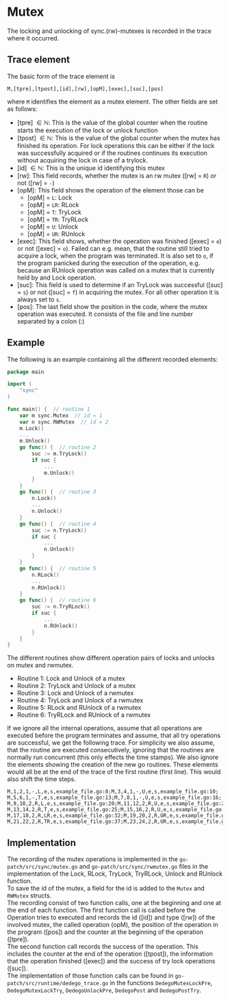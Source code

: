 # Mutex
The locking and unlocking of sync.(rw)-mutexes is recorded in the trace where it occurred.

## Trace element
The basic form of the trace element is 
```
M,[tpre],[tpost],[id],[rw],[opM],[exec],[suc],[pos]
```
where `M` identifies the element as a mutex element.
The other fields are set as follows:
- [tpre] $\in \mathbb N$: This is the value of the global counter when the routine starts 
the execution of the lock or unlock function
- [tpost] $\in \mathbb N$: This is the value of the global counter when the mutex has finished its operation. For lock operations this can be either if the lock was successfully acquired or if the routines continues its execution without 
acquiring the lock in case of a trylock. 
- [id] $\in \mathbb N$: This is the unique id identifying this mutex
- [rw]: This field records, whether the mutex is an rw mutex ([rw] = `R`) or not
([rw] = `-`)
- [opM]: This field shows the operation of the element those can be
  - [opM] = `L`: Lock
  - [opM] = `LR`: RLock
  - [opM] = `T`: TryLock
  - [opM] = `TR`: TryRLock
  - [opM] = `U`: Unlock
  - [opM] = `UR`: RUnlock
- [exec]: This field shows, whether the operation was finished ([exec] = `e`) or
not ([exec] = `o`). Failed can e.g. mean, that the routine still tried to
acquire a lock, when the program was terminated. It is also set to `o`, if the 
program panicked during the execution of the operation, e.g. because an 
RUnlock operation was called on a mutex that is currently held by and Lock 
operation.
- [suc]: This field is used to determine if an TryLock was successful ([suc] = `s`)
or not ([suc] = `f`) in acquiring the mutex. For all other operation it is always
set to `s`.
- [pos]: The last field show the position in the code, where the mutex operation 
was executed. It consists of the file and line number separated by a colon (:)

## Example
 The following is an  example containing all the different recorded 
elements:
```go
package main

import (
    "sync"
)

func main() {  // routine 1
    var m sync.Mutex  // id = 1
    var n sync.RWMutex  // id = 2
    m.Lock()
    ...
    m.Unlock()
    go func() {  // routine 2
        suc := m.TryLock()
        if suc {
            ...
            m.Unlock()
        }
    }
    go func() {  // routine 3
        n.Lock()
        ...
        n.Unlock()
    }
    go func() {  // routine 4
        suc := n.TryLock()
        if suc {
            ...
            n.Unlock()
        }
    }
    go func() {  // routine 5
        n.RLock()
        ...
        n.RUnlock()
    }
    go func() {  // routine 6
        suc := n.TryRLock()
        if suc {
            ...
            n.RUnlock()
        }
    }
}
```
The different routines show different operation pairs of locks and unlocks on mutex and rwmutex.
- Routine 1: Lock and Unlock of a mutex
- Routine 2: TryLock and Unlock of a mutex
- Routine 3: Lock and Unlock of a rwmutex
- Routine 4: TryLock and Unlock of a rwmutex
- Routine 5: RLock and RUnlock of a rwmutex
- Routine 6: TryRLock and RUnlock of a rwmutex

If we ignore all the internal operations, assume that all operations are executed
before the program terminates and assume, that all try operations are successful, 
we get the following trace. For simplicity we also assume, that the routine 
are executed consecutively, ignoring that the routines are normally
run concurrent (this only effects the time stamps). We also ignore the elements showing the creation of the new go routines. These elements would all be at the end of the trace of the first routine (first line). This would also 
shift the time steps.
```
M,1,2,1,-,L,e,s,example_file.go:8;M,3,4,1,-,U,e,s,example_file.go:10;
M,5,6,1,-,T,e,s,example_file.go:13;M,7,8,1,-,U,e,s,example_file.go:16;
M,9,10,2,R,L,e,s,example_file.go:20;M,11,12,2,R,U,e,s,example_file.go:22;
M,13,14,2,R,T,e,s,example_file.go:25;M,15,16,2,R,U,e,s,example_file.go:28;
M,17,18,2,R,LR,e,s,example_file.go:32;M,19,20,2,R,UR,e,s,example_file.go:34;
M,21,22,2,R,TR,e,s,example_file.go:37;M,23,24,2,R,UR,e,s,example_file.go:40;
```

## Implementation
The recording of the mutex operations is implemented in the `go-patch/src/sync/mutex.go` and `go-patch/src/sync/rwmutex.go` files in the implementation of the 
Lock, RLock, TryLock, TryRLock, Unlock and RUnlock function.\
To save the id of the mutex, a field for the id is added to the `Mutex` and 
`RWMutex` structs.\
The recording consist of 
two function calls, one at the beginning and one at the end of each function.
The first function call is called before the Operation tries to executed 
and records the id ([id]) and type ([rw]) of the involved mutex, the called operation (opM), the position of the operation in the program ([pos]) and the counter at the beginning of the operation ([tpre]).\
The second function call records the success of the operation. This includes 
the counter at the end of the operation ([tpost]), the information that the 
operation finished ([exec]) and the success of try lock operations ([suc]).\
The implementation of those function calls can be found in 
`go-patch/src/runtime/dedego_trace.go` in the functions `DedegoMutexLockPre`, 
`DedegoMutexLockTry`, `DedegoUnlockPre`, `DedegoPost` and `DedegoPostTry`.